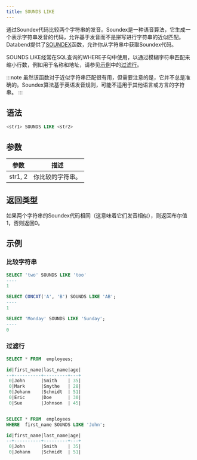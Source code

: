 ```yaml
---
title: SOUNDS LIKE
---
```


通过Soundex代码比较两个字符串的发音。Soundex是一种语音算法，它生成一个表示字符串发音的代码，允许基于发音而不是拼写进行字符串的近似匹配。Databend提供了[SOUNDEX](soundex.md)函数，允许你从字符串中获取Soundex代码。

SOUNDS LIKE经常在SQL查询的WHERE子句中使用，以通过模糊字符串匹配来缩小行数，例如用于名称和地址，请参见[示例](#examples)中的[过滤行](#filtering-rows)。

:::note
虽然该函数对于近似字符串匹配很有用，但需要注意的是，它并不总是准确的。Soundex算法基于英语发音规则，可能不适用于其他语言或方言的字符串。
:::

## 语法

```sql
<str1> SOUNDS LIKE <str2>
```

## 参数

| 参数    | 描述         |
|-----------|-------------|
| str1, 2   | 你比较的字符串。 |

## 返回类型

如果两个字符串的Soundex代码相同（这意味着它们发音相似），则返回布尔值1，否则返回0。

## 示例

### 比较字符串

```sql
SELECT 'two' SOUNDS LIKE 'too'
----
1

SELECT CONCAT('A', 'B') SOUNDS LIKE 'AB';
----
1

SELECT 'Monday' SOUNDS LIKE 'Sunday';
----
0
```

### 过滤行

```sql
SELECT * FROM  employees;

id|first_name|last_name|age|
--+----------+---------+---+
 0|John      |Smith    | 35|
 0|Mark      |Smythe   | 28|
 0|Johann    |Schmidt  | 51|
 0|Eric      |Doe      | 30|
 0|Sue       |Johnson  | 45|


SELECT * FROM  employees
WHERE  first_name SOUNDS LIKE 'John';

id|first_name|last_name|age|
--+----------+---------+---+
 0|John      |Smith    | 35|
 0|Johann    |Schmidt  | 51|
```